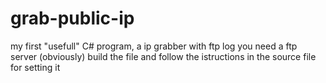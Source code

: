 # grab-public-ip
my first "usefull" C# program, a ip grabber with ftp log
you need a ftp server (obviously)
build the file and follow the istructions in the source file for setting it
